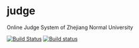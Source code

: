 # judge
Online Judge System of Zhejiang Normal University

[![Build Status](/../../actions/workflows/build.yml/badge.svg?event=push&branch=master)](/../../actions/workflows/build.yml?query=event%3Apush%20branch%3Amaster)
[![Build status](https://ci.appveyor.com/api/projects/status/ylo2t1tvg36ejpwf?svg=true)](https://ci.appveyor.com/project/zhanhb/judge)
